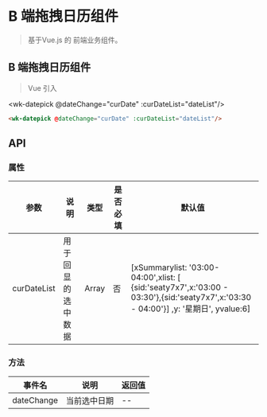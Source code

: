# B 端拖拽日历组件
> 基于Vue.js 的 前端业务组件。

## B 端拖拽日历组件
> Vue 引入

<wk-datepick @dateChange="curDate" :curDateList="dateList"/>

```` html
<wk-datepick @dateChange="curDate" :curDateList="dateList"/>
````

## API

### 属性

|参数|说明|类型|是否必填|默认值|
|---|----|---|-------|-----|
|curDateList|用于回显的选中数据|Array|否|\[xSummarylist: \'03:00-04:00',xlist: \[ {sid:'seaty7x7',x:'03:00 - 03:30'},{sid:'seaty7x7',x:'03:30 - 04:00'}] ,y: '星期日', yvalue:6\]|


### 方法

|事件名|说明|返回值|
|---|------|-----|
|dateChange|当前选中日期|--|


<script>
import WkDatepick from './Datepick';

export default {
  data() {
    return {
       dateList: [
               {
                 xSummarylist:"03:00-06:00",
                 xlist:[
                   {
                     sid: 'seaty7x7',
                     x: "03:00 - 03:30"
                   },
                   {
                     sid: 'seaty7x8',
                     x: "03:30 - 04:00"
                   },
                   {
                     sid: 'seaty7x9',
                     x: "04:00 - 04:30"
                   },
                   {
                     sid: 'seaty7x10',
                     x: "04:30 - 05:00"
                   },
                   {
                     sid: 'seaty7x11',
                     x: "05:00 - 05:30"
                   },
                   {
                     sid: 'seaty7x12',
                     x: "06:30 - 06:00"
                   }
                 ],
                 y: '星期日',
                 yvalue:6
               },
               {
                 xSummarylist:"03:00-06:00",
                 xlist:[
                   {
                     sid: 'seaty6x7',
                     x: "03:00 - 03:30"
                   },
                   {
                     sid: 'seaty6x8',
                     x: "03:30 - 04:00"
                   },
                   {
                     sid: 'seaty6x9',
                     x: "04:00 - 04:30"
                   },
                   {
                     sid: 'seaty6x10',
                     x: "04:30 - 05:00"
                   },
                   {
                     sid: 'seaty6x11',
                     x: "05:00 - 05:30"
                   },
                   {
                     sid: 'seaty6x12',
                     x: "06:30 - 06:00"
                   }
                 ],
                 y: '星期六',
                 yvalue:5
               }
             ]
    };
  },
  methods:{
    curDate(val) {
      console.log('curDate',val)
    },
  },
  beforeCreate() {

  },
  components: {
    WkDatepick,
  },
}
</script>
<style lang="less" scope>
@import 'assets/style/datepick.less';
</style>
